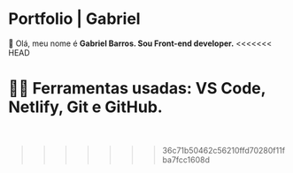 # Portfolio | Gabriel
👨 Olá, meu nome é <strong>Gabriel Barros. Sou Front-end developer.</strong>
<<<<<<< HEAD

👨‍💻 Ferramentas usadas: <strong>VS Code, Netlify, Git e GitHub. </strong> <br> <br>
=======
>>>>>>> 36c71b50462c56210ffd70280f11fba7fcc1608d

